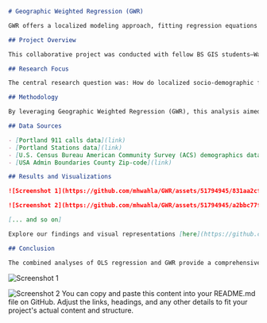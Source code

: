 ```markdown
# Geographic Weighted Regression (GWR)

GWR offers a localized modeling approach, fitting regression equations to each point in the DataFrame. This project delves into understanding and predicting the spatial distribution of 911 emergency calls using GWR within the ArcGIS framework.

## Project Overview

This collaborative project was conducted with fellow BS GIS students—Waleed, Rana & Afsheen— at Arid University. It was part of our Geo-Statistics assignment, where each team member explored different locations using various methodologies. My focus lay on analyzing 911 emergency call data.

## Research Focus

The central research question was: How do localized socio-demographic factors influence the spatial distribution of 911 emergency calls?

## Methodology

By leveraging Geographic Weighted Regression (GWR), this analysis aimed to unravel the complex spatial relationships between various socio-demographic, environmental, and infrastructural factors and the patterns of 911 emergency calls. The investigation included exploratory data analysis, correlation and collinearity tests, and spatial autocorrelation assessments of the GWR outputs utilizing Moran's I.

## Data Sources

- [Portland 911 calls data](link)
- [Portland Stations data](link)
- [U.S. Census Bureau American Community Survey (ACS) demographics data](link)
- [USA Admin Boundaries County Zip-code](link)

## Results and Visualizations

![Screenshot 1](https://github.com/mhwahla/GWR/assets/51794945/831aa2cf-9f4e-4135-bc41-998a9a86ce65)

![Screenshot 2](https://github.com/mhwahla/GWR/assets/51794945/a2bbc77f-245b-400b-950b-5c5b0b884a5f)

[... and so on]

Explore our findings and visual representations [here](https://github.com/mhwahla/GWR/tree/main/assets/51794945).

## Conclusion

The combined analyses of OLS regression and GWR provide a comprehensive understanding of the diverse factors influencing 911 emergency calls. These insights are crucial for tailored interventions, resource allocation, and strategic planning to enhance emergency services at both broader and localized geographical scales.
```
![Screenshot 1](https://github.com/mhwahla/GWR/assets/51794945/831aa2cf-9f4e-4135-bc41-998a9a86ce65)

![Screenshot 2](https://github.com/mhwahla/GWR/assets/51794945/a2bbc77f-245b-400b-950b-5c5b0b884a5f)
You can copy and paste this content into your README.md file on GitHub. Adjust the links, headings, and any other details to fit your project's actual content and structure.

